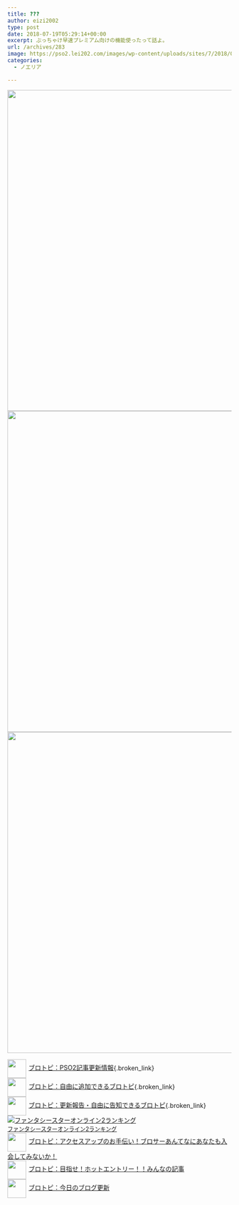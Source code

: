 ```yaml
---
title: ???
author: eizi2002
type: post
date: 2018-07-19T05:29:14+00:00
excerpt: ぶっちゃけ早速プレミアム向けの機能使ったって話よ。
url: /archives/283
image: https://pso2.lei202.com/images/wp-content/uploads/sites/7/2018/07/pso20180719_142236_003.png
categories:
  - ノエリア

---
```

<a href="https://pso2.lei202.com/images/wp-content/uploads/sites/7/2018/07/pso20180719_141956_000.png" rel="lightbox[283]"><img loading="lazy" class="alignnone size-full wp-image-285" src="https://pso2.lei202.com/images/wp-content/uploads/sites/7/2018/07/pso20180719_141956_000.png" alt="" width="1280" height="720" srcset="https://pso2.lei202.com/images/wp-content/uploads/sites/7/2018/07/pso20180719_141956_000.png 1280w, https://pso2.lei202.com/images/wp-content/uploads/sites/7/2018/07/pso20180719_141956_000-300x169.png 300w, https://pso2.lei202.com/images/wp-content/uploads/sites/7/2018/07/pso20180719_141956_000-768x432.png 768w, https://pso2.lei202.com/images/wp-content/uploads/sites/7/2018/07/pso20180719_141956_000-1024x576.png 1024w" sizes="(max-width: 1280px) 100vw, 1280px" /></a> <a href="https://pso2.lei202.com/images/wp-content/uploads/sites/7/2018/07/pso20180719_142236_003.png" rel="lightbox[283]"><img loading="lazy" class="alignnone size-full wp-image-286" src="https://pso2.lei202.com/images/wp-content/uploads/sites/7/2018/07/pso20180719_142236_003.png" alt="" width="1280" height="720" srcset="https://pso2.lei202.com/images/wp-content/uploads/sites/7/2018/07/pso20180719_142236_003.png 1280w, https://pso2.lei202.com/images/wp-content/uploads/sites/7/2018/07/pso20180719_142236_003-300x169.png 300w, https://pso2.lei202.com/images/wp-content/uploads/sites/7/2018/07/pso20180719_142236_003-768x432.png 768w, https://pso2.lei202.com/images/wp-content/uploads/sites/7/2018/07/pso20180719_142236_003-1024x576.png 1024w" sizes="(max-width: 1280px) 100vw, 1280px" /></a> <a href="https://pso2.lei202.com/images/wp-content/uploads/sites/7/2018/07/pso20180719_142831_008.png" rel="lightbox[283]"><img loading="lazy" class="alignnone size-full wp-image-287" src="https://pso2.lei202.com/images/wp-content/uploads/sites/7/2018/07/pso20180719_142831_008.png" alt="" width="1280" height="720" srcset="https://pso2.lei202.com/images/wp-content/uploads/sites/7/2018/07/pso20180719_142831_008.png 1280w, https://pso2.lei202.com/images/wp-content/uploads/sites/7/2018/07/pso20180719_142831_008-300x169.png 300w, https://pso2.lei202.com/images/wp-content/uploads/sites/7/2018/07/pso20180719_142831_008-768x432.png 768w, https://pso2.lei202.com/images/wp-content/uploads/sites/7/2018/07/pso20180719_142831_008-1024x576.png 1024w" sizes="(max-width: 1280px) 100vw, 1280px" /></a>

[<img src="https://blogcircle.jp/thumb/commu/163/1" style="width:3em !important;height:3em !important;vertical-align:middle;margin-right:.4em;" />ブロトピ：PSO2記事更新情報][1]{.broken_link}  
[<img src="https://blogcircle.jp/thumb/commu/583/3" style="width:3em !important;height:3em !important;vertical-align:middle;margin-right:.4em;" />ブロトピ：自由に追加できるブロトピ][2]{.broken_link}  
[<img src="https://blogcircle.jp/thumb/commu/677/2" style="width:3em !important;height:3em !important;vertical-align:middle;margin-right:.4em;" />ブロトピ：更新報告・自由に告知できるブロトピ][3]{.broken_link}  
<a href="//blog.with2.net/link/?1901224:2510" target="_blank"><img src="https://blog.with2.net/img/banner/c/banner_1/br_c_2510_1.gif" title="ファンタシースターオンライン2ランキング" /></a>  
<a href="//blog.with2.net/link/?1901224:2510" target="_blank" style="font-size: 0.9em;">ファンタシースターオンライン2ランキング</a>  
[<img src="https://blogcircle.jp/thumb/commu/853/2" style="width:3em !important;height:3em !important;vertical-align:middle;margin-right:.4em;" />ブロトピ：アクセスアップのお手伝い！ブロサーあんてなにあなたも入会してみないか！][4]  
[<img src="https://blogcircle.jp/thumb/commu/1097/6" style="width:3em !important;height:3em !important;vertical-align:middle;margin-right:.4em;" />ブロトピ：目指せ！ホットエントリー！！みんなの記事][5]  
[<img src="https://blogcircle.jp/thumb/commu/414/2" style="width:3em !important;height:3em !important;vertical-align:middle;margin-right:.4em;" />ブロトピ：今日のブログ更新][6]

 [1]: https://blogcircle.jp/commu/163/topic/2
 [2]: https://blogcircle.jp/commu/583/topic/6
 [3]: https://blogcircle.jp/commu/677/topic/3
 [4]: https://blogcircle.jp/commu/853/topic/4
 [5]: https://blogcircle.jp/commu/1097/topic/1
 [6]: https://blogcircle.jp/commu/414/topic/3